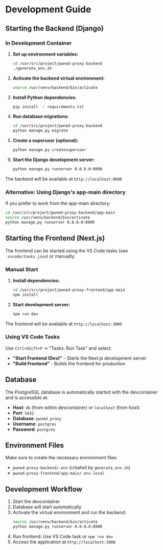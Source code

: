 # Development Guide

## Starting the Backend (Django)

### In Development Container

1. **Set up environment variables:**
   ```bash
   cd /usr/src/project/pwned-proxy-backend
   ./generate_env.sh
   ```

2. **Activate the backend virtual environment:**
   ```bash
   source /usr/venv/backend/bin/activate
   ```

3. **Install Python dependencies:**
   ```bash
   pip install -r requirements.txt
   ```

4. **Run database migrations:**
   ```bash
   cd /usr/src/project/pwned-proxy-backend
   python manage.py migrate
   ```

5. **Create a superuser (optional):**
   ```bash
   python manage.py createsuperuser
   ```

6. **Start the Django development server:**
   ```bash
   python manage.py runserver 0.0.0.0:8000
   ```

The backend will be available at `http://localhost:8000`

### Alternative: Using Django's app-main directory

If you prefer to work from the app-main directory:

```bash
cd /usr/src/project/pwned-proxy-backend/app-main
source /usr/venv/backend/bin/activate
python manage.py runserver 0.0.0.0:8000
```

## Starting the Frontend (Next.js)

The frontend can be started using the VS Code tasks (see `.vscode/tasks.json`) or manually:

### Manual Start

1. **Install dependencies:**
   ```bash
   cd /usr/src/project/pwned-proxy-frontend/app-main
   npm install
   ```

2. **Start development server:**
   ```bash
   npm run dev
   ```

The frontend will be available at `http://localhost:3000`

### Using VS Code Tasks

Use `Ctrl+Shift+P` → "Tasks: Run Task" and select:
- **"Start Frontend (Dev)"** - Starts the Next.js development server
- **"Build Frontend"** - Builds the frontend for production

## Database

The PostgreSQL database is automatically started with the devcontainer and is accessible at:
- **Host**: `db` (from within devcontainer) or `localhost` (from host)
- **Port**: `5432`
- **Database**: `pwned_proxy`
- **Username**: `postgres` 
- **Password**: `postgres`

## Environment Files

Make sure to create the necessary environment files:
- `pwned-proxy-backend/.env` (created by `generate_env.sh`)
- `pwned-proxy-frontend/app-main/.env.local`

## Development Workflow

1. Start the devcontainer
2. Database will start automatically
3. Activate the virtual environment and run the backend:
   ```bash
   source /usr/venv/backend/bin/activate
   python manage.py runserver 0.0.0.0:8000
   ```
4. Run frontend: Use VS Code task or `npm run dev`
5. Access the application at `http://localhost:3000`
